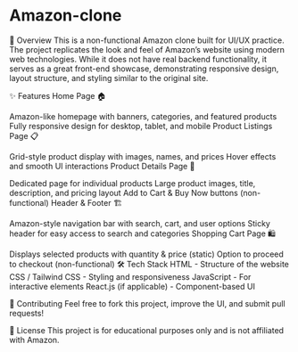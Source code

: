 # Amazon-clone

📌 Overview
This is a non-functional Amazon clone built for UI/UX practice. The project replicates the look and feel of Amazon’s website using modern web technologies. While it does not have real backend functionality, it serves as a great front-end showcase, demonstrating responsive design, layout structure, and styling similar to the original site.

✨ Features
Home Page 🏠

Amazon-like homepage with banners, categories, and featured products
Fully responsive design for desktop, tablet, and mobile
Product Listings Page 📋

Grid-style product display with images, names, and prices
Hover effects and smooth UI interactions
Product Details Page 🛒

Dedicated page for individual products
Large product images, title, description, and pricing layout
Add to Cart & Buy Now buttons (non-functional)
Header & Footer 🏗

Amazon-style navigation bar with search, cart, and user options
Sticky header for easy access to search and categories
Shopping Cart Page 🛍

Displays selected products with quantity & price (static)
Option to proceed to checkout (non-functional)
🛠 Tech Stack
HTML - Structure of the website
CSS / Tailwind CSS - Styling and responsiveness
JavaScript - For interactive elements
React.js (if applicable) - Component-based UI

🤝 Contributing
Feel free to fork this project, improve the UI, and submit pull requests!

📜 License
This project is for educational purposes only and is not affiliated with Amazon.

  
